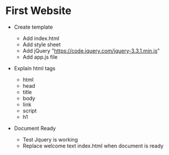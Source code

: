 # First Website

* Create template

  * Add index.html
  * Add style sheet
  * Add jQuery "https://code.jquery.com/jquery-3.3.1.min.js"
  * Add app.js file
 
* Explain html tags

  * html
  * head
  * title
  * body
  * link
  * script
  * h1

* Document Ready
  * Test Jquery is working
  * Replace welcome text index.html when document is ready 